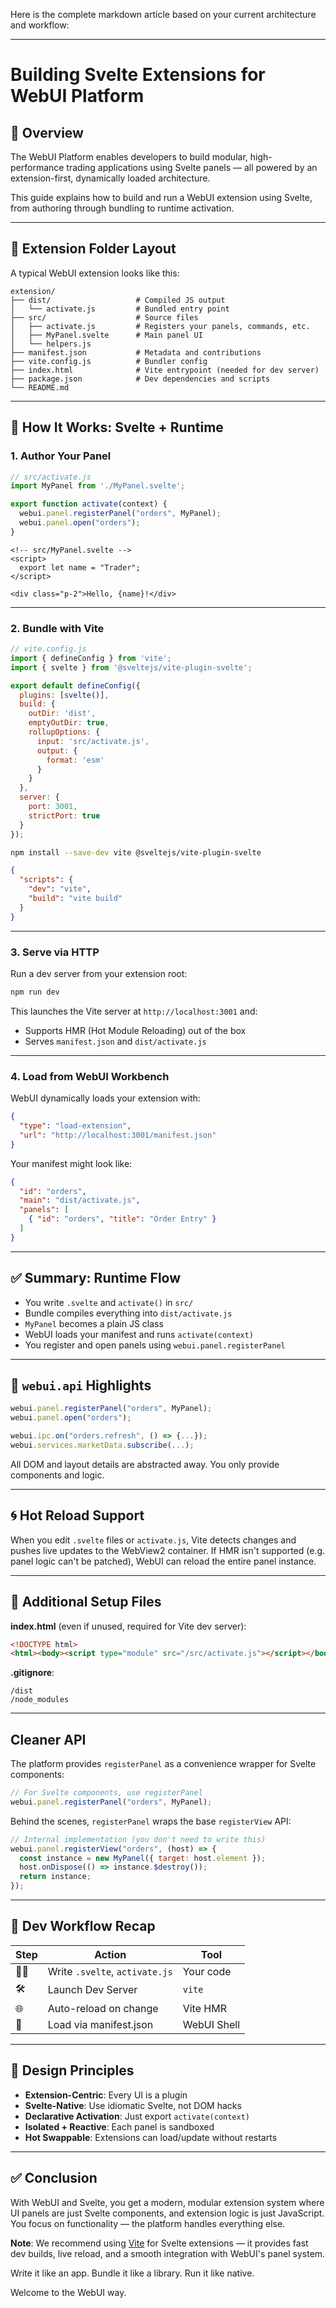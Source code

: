 Here is the complete markdown article based on your current architecture and workflow:

---

# Building Svelte Extensions for WebUI Platform

## 🌟 Overview

The WebUI Platform enables developers to build modular, high-performance trading applications using Svelte panels — all powered by an extension-first, dynamically loaded architecture.

This guide explains how to build and run a WebUI extension using Svelte, from authoring through bundling to runtime activation.

---

## 📁 Extension Folder Layout

A typical WebUI extension looks like this:

```
extension/
├── dist/                   # Compiled JS output
│   └── activate.js         # Bundled entry point
├── src/                    # Source files
│   ├── activate.js         # Registers your panels, commands, etc.
│   ├── MyPanel.svelte      # Main panel UI
│   └── helpers.js
├── manifest.json           # Metadata and contributions
├── vite.config.js          # Bundler config
├── index.html              # Vite entrypoint (needed for dev server)
├── package.json            # Dev dependencies and scripts
└── README.md
```

---

## 🔧 How It Works: Svelte + Runtime

### 1. Author Your Panel

```js
// src/activate.js
import MyPanel from './MyPanel.svelte';

export function activate(context) {
  webui.panel.registerPanel("orders", MyPanel);
  webui.panel.open("orders");
}
```

```svelte
<!-- src/MyPanel.svelte -->
<script>
  export let name = "Trader";
</script>

<div class="p-2">Hello, {name}!</div>
```

---

### 2. Bundle with Vite

```js
// vite.config.js
import { defineConfig } from 'vite';
import { svelte } from '@sveltejs/vite-plugin-svelte';

export default defineConfig({
  plugins: [svelte()],
  build: {
    outDir: 'dist',
    emptyOutDir: true,
    rollupOptions: {
      input: 'src/activate.js',
      output: {
        format: 'esm'
      }
    }
  },
  server: {
    port: 3001,
    strictPort: true
  }
});
```

```bash
npm install --save-dev vite @sveltejs/vite-plugin-svelte
```

```json
{
  "scripts": {
    "dev": "vite",
    "build": "vite build"
  }
}
```

---

### 3. Serve via HTTP

Run a dev server from your extension root:

```bash
npm run dev
```

This launches the Vite server at `http://localhost:3001` and:

* Supports HMR (Hot Module Reloading) out of the box
* Serves `manifest.json` and `dist/activate.js`

---

### 4. Load from WebUI Workbench

WebUI dynamically loads your extension with:

```json
{
  "type": "load-extension",
  "url": "http://localhost:3001/manifest.json"
}
```

Your manifest might look like:

```json
{
  "id": "orders",
  "main": "dist/activate.js",
  "panels": [
    { "id": "orders", "title": "Order Entry" }
  ]
}
```

---

## ✅ Summary: Runtime Flow

* You write `.svelte` and `activate()` in `src/`
* Bundle compiles everything into `dist/activate.js`
* `MyPanel` becomes a plain JS class
* WebUI loads your manifest and runs `activate(context)`
* You register and open panels using `webui.panel.registerPanel`

---

## 🔄 `webui.api` Highlights

```ts
webui.panel.registerPanel("orders", MyPanel);
webui.panel.open("orders");

webui.ipc.on("orders.refresh", () => {...});
webui.services.marketData.subscribe(...);
```

All DOM and layout details are abstracted away. You only provide components and logic.

---

## 🌀 Hot Reload Support

When you edit `.svelte` files or `activate.js`, Vite detects changes and pushes live updates to the WebView2 container. If HMR isn't supported (e.g. panel logic can't be patched), WebUI can reload the entire panel instance.

---

## 📝 Additional Setup Files

**index.html** (even if unused, required for Vite dev server):

```html
<!DOCTYPE html>
<html><body><script type="module" src="/src/activate.js"></script></body></html>
```

**.gitignore**:

```
/dist
/node_modules
```

---

## Cleaner API

The platform provides `registerPanel` as a convenience wrapper for Svelte components:

```js
// For Svelte components, use registerPanel
webui.panel.registerPanel("orders", MyPanel);
```

Behind the scenes, `registerPanel` wraps the base `registerView` API:

```js
// Internal implementation (you don't need to write this)
webui.panel.registerView("orders", (host) => {
  const instance = new MyPanel({ target: host.element });
  host.onDispose(() => instance.$destroy());
  return instance;
});
```

---

## 🧪 Dev Workflow Recap

| Step  | Action                         | Tool        |
| ----- | ------------------------------ | ----------- |
| 🧑‍💻 | Write `.svelte`, `activate.js` | Your code   |
| 🛠    | Launch Dev Server              | `vite`      |
| 🌐    | Auto-reload on change          | Vite HMR    |
| 🚀    | Load via manifest.json         | WebUI Shell |

---

## 🤝 Design Principles

* **Extension-Centric**: Every UI is a plugin
* **Svelte-Native**: Use idiomatic Svelte, not DOM hacks
* **Declarative Activation**: Just export `activate(context)`
* **Isolated + Reactive**: Each panel is sandboxed
* **Hot Swappable**: Extensions can load/update without restarts

---

## ✅ Conclusion

With WebUI and Svelte, you get a modern, modular extension system where UI panels are just Svelte components, and extension logic is just JavaScript. You focus on functionality — the platform handles everything else.

**Note**: We recommend using [Vite](https://vitejs.dev) for Svelte extensions — it provides fast dev builds, live reload, and a smooth integration with WebUI's panel system.

Write it like an app. Bundle it like a library. Run it like native.

Welcome to the WebUI way.